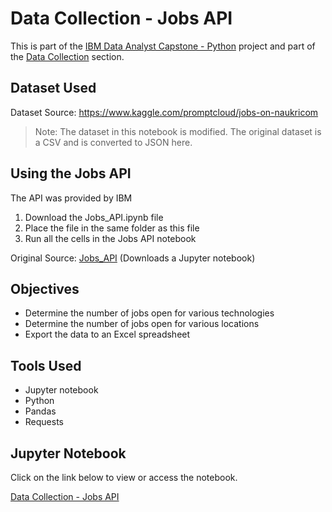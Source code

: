 <h1>Data Collection - Jobs API</h1>

<p>This is part of the <a href = 'https://github.com/FaiLuReH3Ro/ibm-da-capstone-py'>IBM Data Analyst Capstone - Python</a> project and part of the <a href = 'https://github.com/FaiLuReH3Ro/ibm-da-capstone-py?tab=readme-ov-file#data-collection'>Data Collection</a> section.</p>

<h2>Dataset Used</h2>

Dataset Source: https://www.kaggle.com/promptcloud/jobs-on-naukricom

> Note: The dataset in this notebook is modified. The original dataset is a CSV and is converted to JSON here.

<h2>Using the Jobs API</h2>

<p>The API was provided by IBM</p>

<ol>
    <li>Download the Jobs_API.ipynb file</li>
    <li>Place the file in the same folder as this file</li>
    <li>Run all the cells in the Jobs API notebook</li>
</ol>

Original Source: [Jobs_API](https://cf-courses-data.s3.us.cloud-object-storage.appdomain.cloud/IBM-DA0321EN-SkillsNetwork/labs/module%201/Accessing%20Data%20Using%20APIs/Jobs_API.ipynb) (Downloads a Jupyter notebook)

<h2>Objectives</h2>

<ul>
    <li>Determine the number of jobs open for various technologies</li>
    <li>Determine the number of jobs open for various locations</li>
    <li>Export the data to an Excel spreadsheet</li>
</ul>

<h2>Tools Used</h2>

* Jupyter notebook
* Python
* Pandas
* Requests

## Jupyter Notebook

Click on the link below to view or access the notebook.

[Data Collection - Jobs API](https://github.com/FaiLuReH3Ro/DataCollection-JobsAPI/blob/main/Collecting_Data_Using_APIs.ipynb)
